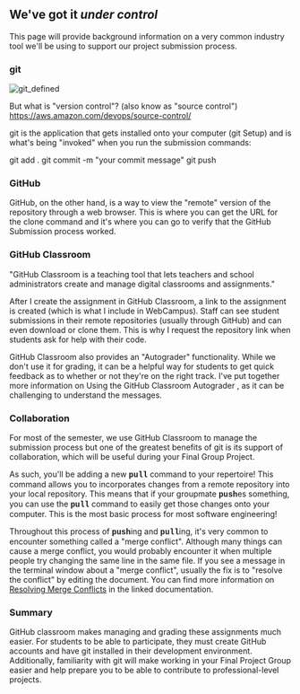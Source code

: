 <h2>We've got it <i>under control</i></h2>
<p>This page will provide background information on a very common industry tool we'll be using to support our project submission process.</p>

<h3>git</h3>

![git_defined](https://github.com/user-attachments/assets/f3581fd2-d71e-4f60-8580-89ec393ba9d7)

But what is "version control"? (also know as "source control") https://aws.amazon.com/devops/source-control/

git is the application that gets installed onto your computer (git Setup) and is what's being "invoked" when you run the submission commands:

git add .
git commit -m "your commit message"
git push

<h3>GitHub</h3>

GitHub, on the other hand, is a way to view the "remote" version of the repository through a web browser. This is where you can get the URL for the clone command and it's where you can go to verify that the GitHub Submission process worked.

<h3>GitHub Classroom</h3>

"GitHub Classroom is a teaching tool that lets teachers and school administrators create and manage digital classrooms and assignments."

After I create the assignment in GitHub Classroom, a link to the assignment is created (which is what I include in WebCampus). Staff can see student submissions in their remote repositories (usually through GitHub) and can even download or clone them. This is why I request the repository link when students ask for help with their code.

GitHub Classroom also provides an "Autograder" functionality. While we don't use it for grading, it can be a helpful way for students to get quick feedback as to whether or not they're on the right track. I've put together more information on Using the GitHub Classroom Autograder , as it can be challenging to understand the messages.

<h3>Collaboration</h3>

For most of the semester, we use GitHub Classroom to manage the submission process but one of the greatest benefits of git is its support of collaboration, which will be useful during your Final Group Project. 

As such, you'll be adding a new <strong><span style="font-family: 'courier new', courier;">pull</span></strong> command to your repertoire! This command allows you to incorporates changes from a remote repository into your local repository. This means that if your groupmate <strong><span style="font-family: 'courier new', courier;">push</span></strong>es something, you can use the <strong><span style="font-family: 'courier new', courier;">pull</span></strong> command to easily get those changes onto your computer. This is the most basic process for most software engineering!

Throughout this process of <strong><span style="font-family: 'courier new', courier;">push</span></strong>ing and <strong><span style="font-family: 'courier new', courier;">pull</span></strong>ing, it's very common to encounter something called a "merge conflict". Although many things can cause a merge conflict, you would probably encounter it when multiple people try changing the same line in the same file. If you see a message in the terminal window about a "merge conflict", usually the fix is to "resolve the conflict" by editing the document. You can find more information on <a title="Resolving Merge Conflicts" href="https://docs.github.com/en/pull-requests/collaborating-with-pull-requests/addressing-merge-conflicts/resolving-a-merge-conflict-using-the-command-line">Resolving Merge Conflicts</a> in the linked documentation.

<h3>Summary</h3>

GitHub classroom makes managing and grading these assignments much easier. For students to be able to participate, they must create GitHub accounts and have git installed in their development environment. Additionally, familiarity with git will make working in your Final Project Group easier and help prepare you to be able to contribute to professional-level projects.

